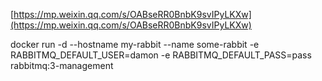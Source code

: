 [https://mp.weixin.qq.com/s/OABseRR0BnbK9svIPyLKXw](https://mp.weixin.qq.com/s/OABseRR0BnbK9svIPyLKXw)


 docker run -d --hostname my-rabbit --name some-rabbit -e RABBITMQ_DEFAULT_USER=damon  -e RABBITMQ_DEFAULT_PASS=pass rabbitmq:3-management 
